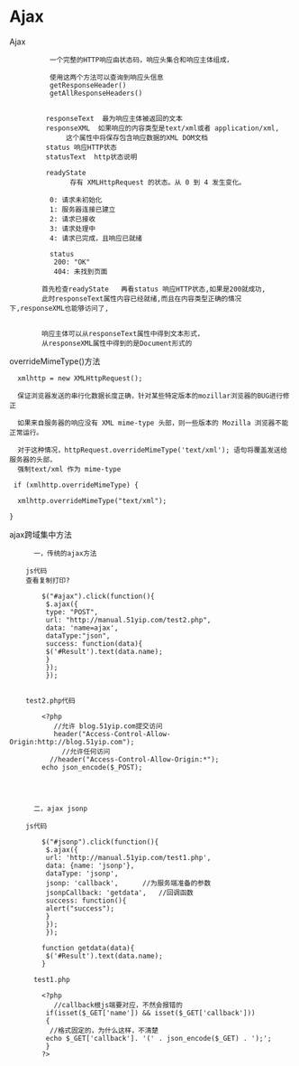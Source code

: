# Ajax
  Ajax
   
		      一个完整的HTTP响应由状态码，响应头集合和响应主体组成，

		      使用这两个方法可以查询到响应头信息	 
		      getResponseHeader()
		      getAllResponseHeaders()
	
	
		     responseText  最为响应主体被返回的文本
		     responseXML  如果响应的内容类型是text/xml或者 application/xml,
				  这个属性中将保存包含响应数据的XML DOM文档                      
		     status 响应HTTP状态
		     statusText  http状态说明

		     readyState	
				   存有 XMLHttpRequest 的状态。从 0 到 4 发生变化。

		      0: 请求未初始化
		      1: 服务器连接已建立
		      2: 请求已接收
		      3: 请求处理中
		      4: 请求已完成，且响应已就绪

		      status	
		       200: "OK"
		       404: 未找到页面

		    首先检查readyState   再看status 响应HTTP状态,如果是200就成功,
		    此时responseText属性内容已经就绪,而且在内容类型正确的情况下,responseXML也能够访问了,


		    响应主体可以从responseText属性中得到文本形式，
		    从responseXML属性中得到的是Document形式的


overrideMimeType()方法

	  xmlhttp = new XMLHttpRequest();   

	  保证浏览器发送的串行化数据长度正确，针对某些特定版本的mozillar浏览器的BUG进行修正 

	  如果来自服务器的响应没有 XML mime-type 头部，则一些版本的 Mozilla 浏览器不能正常运行。

	  对于这种情况，httpRequest.overrideMimeType('text/xml'); 语句将覆盖发送给服务器的头部，
	  强制text/xml 作为 mime-type

	 if (xmlhttp.overrideMimeType) {   

	  xmlhttp.overrideMimeType("text/xml");   

	}



ajax跨域集中方法



          一，传统的ajax方法

		js代码
		查看复制打印?

		    $("#ajax").click(function(){  
		     $.ajax({  
		     type: "POST",  
		     url: "http://manual.51yip.com/test2.php",  
		     data: 'name=ajax',  
		     dataType:"json",  
		     success: function(data){  
		     $('#Result').text(data.name);  
		     }  
		     });  
		     });  


		test2.php代码
		 
		    <?php  
		       //允许 blog.51yip.com提交访问 
		       header("Access-Control-Allow-Origin:http://blog.51yip.com"); 
		         //允许任何访问  
		      //header("Access-Control-Allow-Origin:*");    
		    echo json_encode($_POST);  



          
          二，ajax jsonp

		js代码

		    $("#jsonp").click(function(){  
		     $.ajax({  
		     url: 'http://manual.51yip.com/test1.php',  
		     data: {name: 'jsonp'},  
		     dataType: 'jsonp',  
		     jsonp: 'callback',      //为服务端准备的参数  
		     jsonpCallback: 'getdata',   //回调函数  
		     success: function(){  
		     alert("success");  
		     }  
		     });  
		     });  

		    function getdata(data){  
		     $('#Result').text(data.name);  
		    }  

		  test1.php

		    <?php  
		       //callback根js端要对应，不然会报错的  
		     if(isset($_GET['name']) && isset($_GET['callback']))
		     {  
		      //格式固定的，为什么这样，不清楚 
		     echo $_GET['callback']. '(' . json_encode($_GET) . ');';   
		     }  
		    ?> 



























